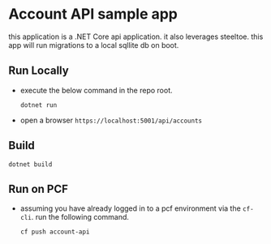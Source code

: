 # Account API sample app

this application is a .NET Core api application. it also leverages steeltoe. this app will run migrations to a local sqllite db on boot.

## Run Locally

* execute the below command in the repo root.
  
    `dotnet run`

* open a browser `https://localhost:5001/api/accounts`


## Build

`dotnet build`

## Run on PCF

* assuming you have already logged in to a pcf environment via the `cf-cli`. run the following command.

    `cf push account-api`
